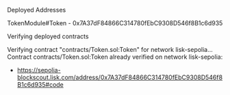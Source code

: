 Deployed Addresses

TokenModule#Token - 0x7A37dF84866C314780fEbC9308D546f8B1c6d935

Verifying deployed contracts

Verifying contract "contracts/Token.sol:Token" for network lisk-sepolia...
Contract contracts/Token.sol:Token already verified on network lisk-sepolia:
  - https://sepolia-blockscout.lisk.com/address/0x7A37dF84866C314780fEbC9308D546f8B1c6d935#code
